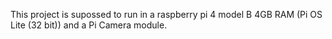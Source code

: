 This project is supossed to run in a raspberry pi 4 model B 4GB RAM (Pi OS Lite (32 bit))  and a Pi Camera module.
